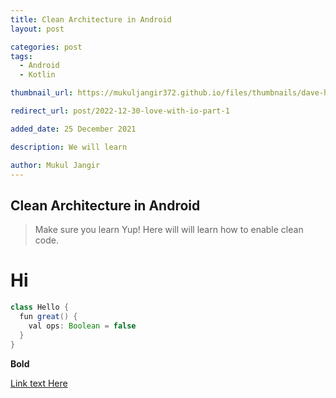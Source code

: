 ```yaml
---
title: Clean Architecture in Android
layout: post

categories: post
tags:
  - Android
  - Kotlin

thumbnail_url: https://mukuljangir372.github.io/files/thumbnails/dave-hoefler-lsoogGC_5dg-unsplash.jpg

redirect_url: post/2022-12-30-love-with-io-part-1

added_date: 25 December 2021

description: We will learn

author: Mukul Jangir
---
```


## Clean Architecture in Android
> Make sure you learn Yup!
Here will will learn how to enable clean code.
# Hi
```java
class Hello {
  fun great() {
    val ops: Boolean = false
  }
}
```

**Bold**

[Link text Here](https://link-url-here.org)